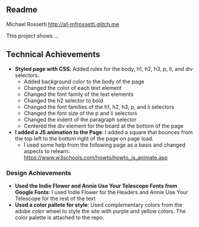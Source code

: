 
Readme
---

Michael Rossetti
http://a1-mfrossetti.glitch.me

This project shows ...

## Technical Achievements
- **Styled page with CSS**: Added rules for the body, h1, h2, h3, p, li, and div selectors.
	- Added background color to the body of the page
	- Changed the color of each text element
	- Changed the font family of the text elements
	- Changed the h2 selector to bold
	- Changed the font families of the h1, h2, h3, p, and li selectors
	- Changed the font size of the p and li selectors
	- Changed the indent of the paragraph selector
	- Centered the div element for the board at the bottom of the page
- **I added a JS animation to the Page**: I added a square that bounces from the top left to the bottom right of the page on page load.
	- I used some help from the following page as a basis and changed aspects to relearn: https://www.w3schools.com/howto/howto_js_animate.asp

### Design Achievements
- **Used the Indie Flower and Annie Use Your Telescope Fonts from Google Fonts**: I used Indie Flower for the Headers and Annie Use Your Telescope for the rest of the text
- **Used a color pallete for style**: Used complementary colors from the adobe color wheel to style the site with purple and yellow colors. The color palette is attached to the repo.
